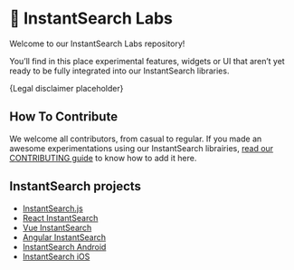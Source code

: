 # 🔬 InstantSearch Labs

Welcome to our InstantSearch Labs repository!

You’ll find in this place experimental features, widgets or UI that aren’t yet ready to be fully integrated into our InstantSearch libraries. 

{Legal disclaimer placeholder}

## How To Contribute

We welcome all contributors, from casual to regular. If you made an awesome experimentations using our InstantSearch librairies, [read our CONTRIBUTING guide](CONTRIBUTING.md) to know how to add it here.

## InstantSearch projects

* [InstantSearch.js](instantsearch.js-github)
* [React InstantSearch](instantsearch-react-github) 
* [Vue InstantSearch](instantsearch-vue-github) 
* [Angular InstantSearch](instantsearch-angular-github) 
* [InstantSearch Android](instantsearch-android-github) 
* [InstantSearch iOS](instantsearch-ios-github) 

[instantsearch.js-github]: https://github.com/algolia/instantsearch.js
[instantsearch-android-github]: https://github.com/algolia/instantsearch-android
[instantsearch-ios-github]: https://github.com/algolia/instantsearch-ios
[instantsearch-react-github]: https://github.com/algolia/react-instantsearch
[instantsearch-angular-github]: https://github.com/algolia/angular-instantsearch
[instantsearch-vue-github]: https://github.com/algolia/vue-instantsearch
